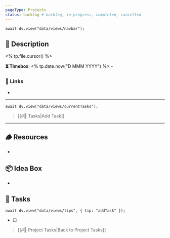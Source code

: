 ```yaml
---
pageType: Projects
status: backlog # backlog, in-progress, completed, cancelled
---
```

```dataviewjs
await dv.view("data/views/navbar");
```
## 📄 Description
<% tp.file.cursor() %>
<!-- Timebox: <start_date> - <end_date> -->
**⏳ Timebox**: <% tp.date.now("D MMM YYYY") %> - 
### 🔗 Links
- 
---
```dataviewjs
await dv.view("data/views/currentTasks");
```
> [[#📝 Tasks|Add Task]]
---
## 🪵 Resources
- 

## 📦 Idea Box
- 

## 📝 Tasks
```dataviewjs
await dv.view("data/views/tips", { tip: "addTask" });
```
- [ ] 

> [[#📝 Project Tasks|Back to Project Tasks]]
